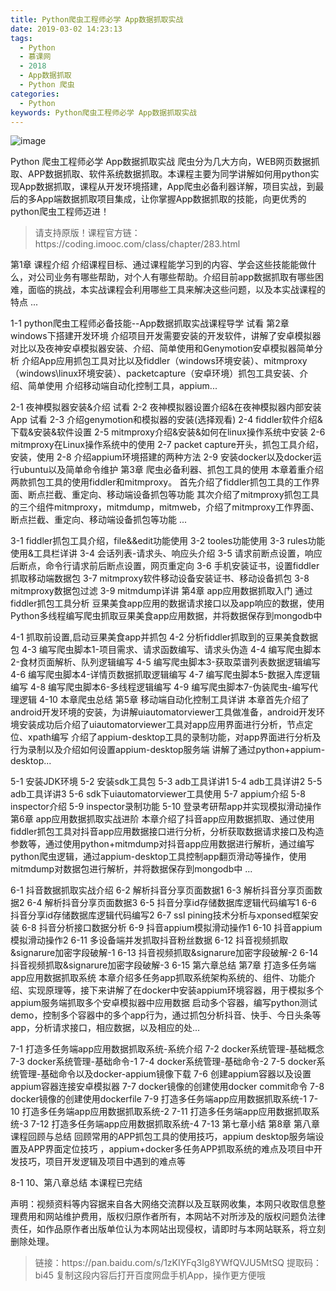 ```yaml
---
title: Python爬虫工程师必学 App数据抓取实战
date: 2019-03-02 14:23:13
tags:
  - Python
  - 慕课网
  - 2018
  - App数据抓取
  - Python 爬虫
categories:
  - Python
keywords: Python爬虫工程师必学 App数据抓取实战
---
```

![image](//szimg.mukewang.com/5ba300690001052206000338-360-202.jpg)

Python 爬虫工程师必学 App数据抓取实战
爬虫分为几大方向，WEB网页数据抓取、APP数据抓取、软件系统数据抓取。本课程主要为同学讲解如何用python实现App数据抓取，课程从开发环境搭建，App爬虫必备利器详解，项目实战，到最后的多App端数据抓取项目集成，让你掌握App数据抓取的技能，向更优秀的python爬虫工程师迈进！

<!-- more -->
<blockquote class="blockquote-center">
请支持原版！课程官方链：https://coding.imooc.com/class/chapter/283.html</blockquote>
</blockquote>
第1章 课程介绍
介绍课程目标、通过课程能学习到的内容、学会这些技能能做什么，对公司业务有哪些帮助，对个人有哪些帮助。介绍目前app数据抓取有哪些困难，面临的挑战，本实战课程会利用哪些工具来解决这些问题，以及本实战课程的特点 ...

 1-1 python爬虫工程师必备技能--App数据抓取实战课程导学 试看
第2章 windows下搭建开发环境
介绍项目开发需要安装的开发软件，讲解了安卓模拟器对比以及夜神安卓模拟器安装、介绍、简单使用和Genymotion安卓模拟器简单分析 介绍App应用抓包工具对比以及fiddler（windows环境安装）、mitmproxy（windows\linux环境安装）、packetcapture（安卓环境）抓包工具安装、介绍、简单使用 介绍移动端自动化控制工具，appium...

 2-1 夜神模拟器安装&介绍 试看
 2-2 夜神模拟器设置介绍&在夜神模拟器内部安装App 试看
 2-3 介绍genymotion和模拟器的安装(选择观看)
 2-4 fiddler软件介绍&下载&安装&软件设置
 2-5 mitmproxy介绍&安装&如何在linux操作系统中安装
 2-6 mitmproxy在Linux操作系统中的使用
 2-7 packet capture开头，抓包工具介绍，安装，使用
 2-8 介绍appium环境搭建的两种方法
 2-9 安装docker以及docker运行ubuntu以及简单命令维护
第3章 爬虫必备利器、抓包工具的使用
本章着重介绍两款抓包工具的使用fiddler和mitmproxy。 首先介绍了fiddler抓包工具的工作界面、断点拦截、重定向、移动端设备抓包等功能 其次介绍了mitmproxy抓包工具的三个组件mitmproxy，mitmdump，mitmweb，介绍了mitmproxy工作界面、断点拦截、重定向、移动端设备抓包等功能 ...

 3-1 fiddler抓包工具介绍，file&&edit功能使用
 3-2 tooles功能使用
 3-3 rules功能使用&工具栏详讲
 3-4 会话列表-请求头、响应头介绍
 3-5 请求前断点设置，响应后断点，命令行请求前后断点设置，网页重定向
 3-6 手机安装证书，设置fiddler抓取移动端数据包
 3-7 mitmproxy软件移动设备安装证书、移动设备抓包
 3-8 mitmproxy数据包过滤
 3-9 mitmdump详讲
第4章 app应用数据抓取入门
通过fiddler抓包工具分析 豆果美食app应用的数据请求接口以及app响应的数据，使用Python多线程编写爬虫抓取豆果美食app应用数据，并将数据保存到mongodb中

 4-1 抓取前设置,启动豆果美食app并抓包
 4-2 分析fiddler抓取到的豆果美食数据包
 4-3 编写爬虫脚本1-项目需求、请求函数编写、请求头伪造
 4-4 编写爬虫脚本2-食材页面解析、队列逻辑编写
 4-5 编写爬虫脚本3-获取菜谱列表数据逻辑编写
 4-6 编写爬虫脚本4-详情页数据抓取逻辑编写
 4-7 编写爬虫脚本5-数据入库逻辑编写
 4-8 编写爬虫脚本6-多线程逻辑编写
 4-9 编写爬虫脚本7-伪装爬虫-编写代理逻辑
 4-10 本章爬虫总结
第5章 移动端自动化控制工具详讲
本章首先介绍了android开发环境的安装，为讲解uiautomatorviewer工具做准备，android开发环境安装成功后介绍了uiautomatorviewer工具对app应用界面进行分析，节点定位、xpath编写 介绍了appium-desktop工具的录制功能，对app界面进行分析及行为录制以及介绍如何设置appium-desktop服务端 讲解了通过python+appium-desktop...

 5-1 安装JDK环境
 5-2 安装sdk工具包
 5-3 adb工具详讲1
 5-4 adb工具详讲2
 5-5 adb工具详讲3
 5-6 sdk下uiautomatorviewer工具使用
 5-7 appium介绍
 5-8 inspector介绍
 5-9 inspector录制功能
 5-10 登录考研帮app并实现模拟滑动操作
第6章 app应用数据抓取实战进阶
本章介绍了抖音app应用数据抓取、通过使用fiddler抓包工具对抖音app应用数据接口进行分析，分析获取数据请求接口及构造参数等，通过使用python+mitmdump对抖音app应用数据进行解析，通过编写python爬虫逻辑，通过appium-desktop工具控制app翻页滑动等操作，使用mitmdump对数据包进行解析，并将数据保存到mongodb中 ...

 6-1 抖音数据抓取实战介绍
 6-2 解析抖音分享页面数据1
 6-3 解析抖音分享页面数据2
 6-4 解析抖音分享页面数据3
 6-5 抖音分享id存储数据库逻辑代码编写1
 6-6 抖音分享id存储数据库逻辑代码编写2
 6-7 ssl pining技术分析与xponsed框架安装
 6-8 抖音分析接口数据分析
 6-9 抖音appium模拟滑动操作1
 6-10 抖音appium模拟滑动操作2
 6-11 多设备端并发抓取抖音粉丝数据
 6-12 抖音视频抓取&signarure加密字段破解-1
 6-13 抖音视频抓取&signarure加密字段破解-2
 6-14 抖音视频抓取&signarure加密字段破解-3
 6-15 第六章总结
第7章 打造多任务端app应用数据抓取系统
本章介绍多任务app抓取系统架构系统的、组件、功能介绍、实现原理等，接下来讲解了在docker中安装appium环境容器，用于模拟多个appium服务端抓取多个安卓模拟器中应用数据 启动多个容器，编写python测试demo，控制多个容器中的多个app行为，通过抓包分析抖音、快手、今日头条等app，分析请求接口，相应数据，以及相应的处...

 7-1 打造多任务端app应用数据抓取系统-系统介绍
 7-2 docker系统管理-基础概念
 7-3 docker系统管理-基础命令-1
 7-4 docker系统管理-基础命令-2
 7-5 docker系统管理-基础命令以及docker-appium镜像下载
 7-6 创建appium容器以及设置appium容器连接安卓模拟器
 7-7 docker镜像的创建使用docker commit命令
 7-8 docker镜像的创建使用dockerfile
 7-9 打造多任务端app应用数据抓取系统-1
 7-10 打造多任务端app应用数据抓取系统-2
 7-11 打造多任务端app应用数据抓取系统-3
 7-12 打造多任务端app应用数据抓取系统-4
 7-13 第七章小结
第8章 第八章 课程回顾与总结
回顾常用的APP抓包工具的使用技巧，appium desktop服务端设置及APP界面定位技巧 ，appium+docker多任务APP抓取系统的难点及项目中开发技巧，项目开发逻辑及项目中遇到的难点等

 8-1 10、第八章总结
本课程已完结

<div class="post-copyright">
    <div class="post-copyright__author">
      <span class="post-copyright-meta">声明：视频资料等内容据来自各大网络交流群以及互联网收集，本网只收取信息整理费用和网站维护费用，版权归原作者所有，本网站不对所涉及的版权问题负法律责任，如作品原作者出版单位认为本网站出现侵权，请即时与本网站联系，将立刻删除处理。 </span>
    </div>
</div>

<blockquote class="blockquote-center">
链接：https://pan.baidu.com/s/1zKIYFq3Ig8YWfQVJU5MtSQ 
提取码：bi45 
复制这段内容后打开百度网盘手机App，操作更方便哦
</blockquote>
            
